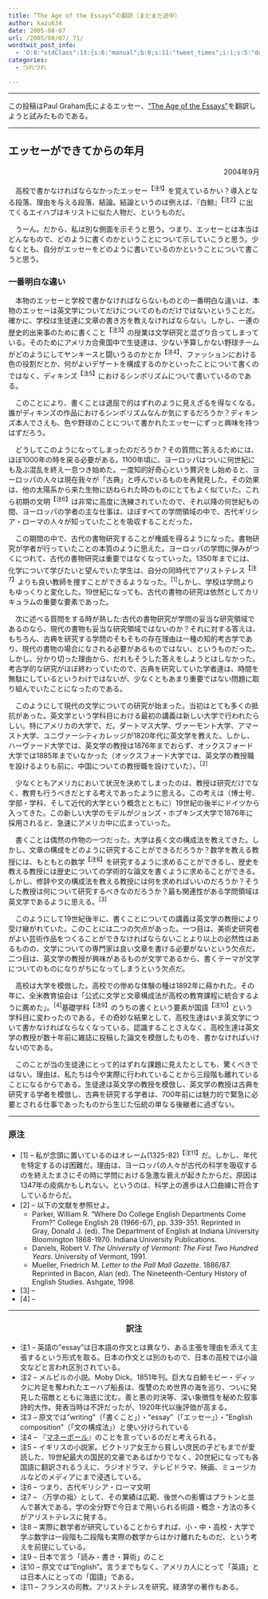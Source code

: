 ```yaml
---
title: ”The Age of the Essays”の翻訳（まだまだ途中）
author: kazu634
date: 2005-08-07
url: /2005/08/07/_71/
wordtwit_post_info:
  - 'O:8:"stdClass":13:{s:6:"manual";b:0;s:11:"tweet_times";i:1;s:5:"delay";i:0;s:7:"enabled";i:1;s:10:"separation";s:2:"60";s:7:"version";s:3:"3.7";s:14:"tweet_template";b:0;s:6:"status";i:2;s:6:"result";a:0:{}s:13:"tweet_counter";i:2;s:13:"tweet_log_ids";a:1:{i:0;i:1921;}s:9:"hash_tags";a:0:{}s:8:"accounts";a:1:{i:0;s:7:"kazu634";}}'
categories:
  - つれづれ

---
```

<div class="section">
<hr />
  
<p>
    この投稿はPaul Graham氏によるエッセー、<a href="http://www.paulgraham.com/essay.html" onclick="__gaTracker('send', 'event', 'outbound-article', 'http://www.paulgraham.com/essay.html', '&#8220;The Age of the Essays&#8221;');" target="_blank">&#8220;The Age of the Essays&#8221;</a>を翻訳しようと試みたものである。
</p>
  
<hr />
  
<p>
<center>
</center>
</p>
  
<p>
<h2>
      エッセーができてからの年月
</h2>
</p>
  
<p align="right">
    2004年9月
</p></p> 
  
<p>
    　高校で書かなければならなかったエッセー<sup>【注1】</sup>を覚えているかい？導入となる段落、理由を与える段落、結論。結論というのは例えば、『白鯨』<sup>【注2】</sup>に出てくるエイハブはキリストに似た人物だ、というものだ。
</p></p> 
  
<p>
    　うーん。だから、私は別な側面を示そうと思う。つまり、エッセーとは本当はどんなもので、どのように書くのかということについて示していこうと思う。少なくとも、自分がエッセーをどのように書いているのかということについて書こうと思う。
</p>
  
<p>
<center>
</center>
</p>
  
<p>
<h3>
      一番明白な違い
</h3>
</p>
  
<p>
    　本物のエッセーと学校で書かなければならないものとの一番明白な違いは、本物のエッセーは英文学についてだけについてのものだけではないということだ。確かに、学校は生徒達に文章の書き方を教えなければならない。しかし、一連の歴史的出来事のために書くこと<sup>【注3】</sup>の授業は文学研究と混ざり合ってしまっている。そのためにアメリカ合衆国中で生徒達は、少ない予算しかない野球チームがどのようにしてヤンキースと闘いうるのかとか<sup>【注4】</sup>、ファッションにおける色の役割だとか、何がよいデザートを構成するのかといったことについて書くのではなく、ディキンズ<sup>【注5】</sup>におけるシンボリズムについて書いているのである。
</p></p> 
  
<p>
    　このことにより、書くことは退屈で的はずれのように見えざるを得なくなる。誰がディキンズの作品におけるシンボリズムなんか気にするだろうか？ディキンズ本人でさえも、色や野球のことについて書かれたエッセーにずっと興味を持つはずだろう。
</p></p> 
  
<p>
    　どうしてこのようになってしまったのだろうか？その質問に答えるためには、ほぼ1000年の時を戻る必要がある。1100年頃に、ヨーロッパはついに何世紀にも及ぶ混乱を終え一息つき始めた。一度知的好奇心という贅沢をし始めると、ヨーロッパの人々は現在我々が「古典」と呼んでいるものを再発見した。その効果は、他の太陽系から来た生物に訪ねられた時のものにとてもよく似ていた。これら初期の文明<sup>【注6】</sup>は非常に高度に洗練されていたので、それ以降の何世紀もの間、ヨーロッパの学者の主な仕事は、ほぼすべての学問領域の中で、古代ギリシア・ローマの人々が知っていたことを吸収することだった。
</p></p> 
  
<p>
    　この期間の中で、古代の書物研究することが権威を得るようになった。書物研究が学者が行っていたことの本質のように思えた。ヨーロッパの学問に弾みがつくにつれて、古代の書物研究は重要ではなくなっていった。1350年までには、化学について学びたいと望んでいた学生は、自分の同時代でアリストテレス<sup>【注7】</sup>よりも良い教師を捜すことができるようなった。<sup>[1]</sup>しかし、学校は学問よりもゆっくりと変化した。19世紀になっても、古代の書物の研究は依然としてカリキュラムの重要な要素であった。
</p></p> 
  
<p>
    　次に述べる質問をする時が熟した:古代の書物研究が学問の妥当な研究領域であるのなら、現代の書物も妥当な研究領域ではないのか？それに対する答えは、もちろん、古典を研究する学問のそもそもの存在理由は一種の知的考古学であり、現代の書物の場合になされる必要があるものではない、というものだった。しかし、分かり切った理由から、だれもそうした答えをしようとはしなかった。考古学的な研究がほぼ終わっていたので、古典を研究していた学者達は、時間を無駄にしているというわけではないが、少なくともあまり重要ではない問題に取り組んでいたことになったのである。
</p></p> 
  
<p>
    　このようにして現代の文学についての研究が始まった。当初はとても多くの抵抗があった。英文学という学科目における最初の講義は新しい大学で行われたらしい。特にアメリカの大学で、だ。ダートマス大学、ヴァーモント大学、アマースト大学、ユニヴァーシティカレッジが1820年代に英文学を教えた。しかし、ハーヴァード大学では、英文学の教授は1876年までおらず、オックスフォード大学では1885年までいなかった（オックスフォード大学では、英文学の教授職を設けるよりも前に、中国についての教授職を設けていた）。<sup>[2]</sup>
</p></p> 
  
<p>
    　少なくともアメリカにおいて状況を決めてしまったのは、教授は研究だけでなく、教育も行うべきだとする考えであったように思える。この考えは（博士号、学部・学科、そして近代的大学という概念とともに）19世紀の後半にドイツから入ってきた。この新しい大学のモデルがジョンズ・ホプキンズ大学で1876年に採用されると、急速にアメリカ中に広まっていった。
</p></p> 
  
<p>
    　書くことは偶然の作物の一つだった。大学は長く文の構成法を教えてきた。しかし、文章の構成をどのように研究することができるだろうか？数学を教える教授には、もともとの数学<sup>【注8】</sup>を研究するように求めることができるし、歴史を教える教授には歴史についての学術的な論文を書くように求めることができる。しかし、修辞や文の構成法を教える教授には何を求めればいいのだろうか？そうした教授は何について研究するべきなのだろうか？最も関連性がある学問領域は英文学であるように思える。<sup>[3]</sup>
</p></p> 
  
<p>
    　このようにして19世紀後半に、書くことについての講義は英文学の教授により受け継がれていた。このことには二つの欠点があった。一つ目は、美術史研究者がよい芸術作品をつくることができなければならないことより以上の必然性はあるものの、文学についての専門家は良い文章を書ける必要がないという欠点だ。二つ目は、英文学の教授が興味があるものが文学であるから、書くテーマが文学についてのものになりがちになってしまうという欠点だ。
</p></p> 
  
<p>
    　高校は大学を模倣した。高校での惨めな体験の種は1892年に蒔かれた。その年に、全米教育協会は「公式に文学と文章構成法が高校の教育課程に統合するように薦めた」。<sup>[4]</sup>基礎学科<sup>【注9】</sup>のうちの書くという要素が国語<sup>【注10】</sup>という学科目に変わったのである。その奇妙な結果として、高校生達はいま英文学について書かなければならなくなっている。認識することさえなく、高校生達は英文学の教授が数十年前に雑誌に投稿した論文を模倣したものを、書かなければいけないのである。
</p></p> 
  
<p>
    　このことが当の生徒達にとって的はずれな課題に見えたとしても、驚くべきではない。理由は、私たちは今や実際に行われていることから三段階も離れていることになるからである。生徒達は英文学の教授を模倣し、英文学の教授は古典を研究する学者を模倣し、古典を研究する学者は、700年前には魅力的で緊急に必要とされる仕事であったものから生じた伝統の単なる後継者に過ぎない。
</p>
  
<p>
<center>
</center>
</p>
  
<hr />
</p> 
  
<p>
<center>
</center>
</p>
  
<p>
<h3>
      原注
</h3>
</p>
  
<ul>
<li>
      [1] &#8211; 私が念頭に置いているのはオレーム(1325-82)<sup>【注11】</sup>だ。しかし、年代を特定するのは困難だ。理由は、ヨーロッパの人々が古代の科学を吸収するのを終えたまさにその時に学問における急激な衰えが起きたからだ。原因は1347年の疫病かもしれない。というのは、科学上の進歩は人口曲線に符合すしているからだ。
</li>
<li>
      [2] &#8211; 以下の文献を参照せよ。 <ul>
<li>
          Parker, William R. &#8220;Where Do College English Departments Come From?&#8221; College English 28 (1966-67), pp. 339-351. Reprinted in Gray, Donald J. (ed). The Department of English at Indiana University Bloomington 1868-1970. Indiana University Publications.
</li>
<li>
          Daniels, Robert V. <i>The University of Vermont: The First Two Hundred Years</i>. University of Vermont, 1991.
</li>
<li>
          Mueller, Friedrich M. <i>Letter to the Pall Mall Gazette</i>. 1886/87. Reprinted in Bacon, Alan (ed). The Nineteenth-Century History of English Studies. Ashgate, 1998.
</li>
</ul>
</li>
    
<li>
      [3] &#8211;
</li>
<li>
      [4] &#8211;
</li>
</ul></p> 
  
<hr />
</p> 
  
<p>
<h3 align="center">
      訳注
</h3>
</p>
  
<ul>
<li>
      注1 &#8211; 英語の&#8221;essay&#8221;は日本語の作文とは異なり、ある主張を理由を添えて主張するという形式を取る。日本の作文とは別のもので、日本の高校では小論文などと言われ区別されている。
</li>
<li>
      注2 &#8211; メルビルの小説。Moby Dick。1851年刊。巨大な白鯨モビー・ディックに片足を奪われたエーハブ船長は、復讐のため世界の海を巡り、ついに発見した宿敵とともに海底に沈む。善と悪の対決等、深い象徴性を秘めた叙事詩的大作。発表当時は不評だったが、1920年代以後評価が高まる。
</li>
<li>
      注3 &#8211; 原文では&#8221;writing&#8221;（「書くこと」）・&#8221;essay&#8221;（「エッセー」）・&#8221;English composition&#8221;（「文の構成法」）と使い分けられている
</li>
<li>
      注4 &#8211; 『<a href="https://www.amazon.co.jp/exec/obidos/ASIN/4270000120/249-0170639-2669919" onclick="__gaTracker('send', 'event', 'outbound-article', 'https://www.amazon.co.jp/exec/obidos/ASIN/4270000120/249-0170639-2669919', 'マネーボール');" target="blank">マネーボール</a>』のことを言っているのだと考えられる。
</li>
<li>
      注5 &#8211; イギリスの小説家。ビクトリア女王から貧しい庶民の子どもまでが愛読した、19世紀最大の国民的文豪であるばかりでなく、20世紀になっても各国語に翻訳されるうえに、ラジオドラマ、テレビドラマ、映画、ミュージカルなどのメディアにまで浸透している。
</li>
<li>
      注6 &#8211; つまり、古代ギリシア・ローマ文明
</li>
<li>
      注7 &#8211; 〈万学の祖〉として、その業績は広範、後世への影響はプラトンと並んで甚大である。学の全分野で今日まで用いられる術語・概念・方法の多くがアリストテレスに発する。
</li>
<li>
      注8 &#8211; 実際に数学者が研究していることからすれば、小・中・高校・大学で学ぶ数学は一段階も二段階も実際の数学からはかけ離れたものだ、という考えを前提にしている。
</li>
<li>
      注9 &#8211; 日本で言う「読み・書き・算術」のこと
</li>
<li>
      注10 &#8211; 原文では&#8221;English&#8221;。言うまでもなく、アメリカ人にとって「英語」とは日本人にとっての「国語」である。
</li>
<li>
      注11 &#8211; フランスの司教。アリストテレスを研究。経済学の著作もある。
</li>
</ul>
</div>
